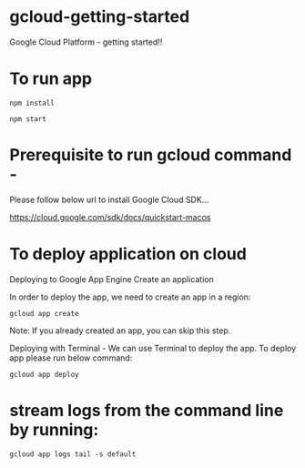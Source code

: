 # gcloud-getting-started
Google Cloud Platform - getting started!!


# To run app
`npm install`

`npm start`

# Prerequisite to run gcloud command -
  Please follow below url to install Google Cloud SDK...
  
  https://cloud.google.com/sdk/docs/quickstart-macos
  

# To deploy application on cloud
 Deploying to Google App Engine
 Create an application

 In order to deploy the app, we need to create an app in a region:

 `gcloud app create`
 
  Note: If you already created an app, you can skip this step.

 Deploying with Terminal - We can use Terminal to deploy the app. To deploy app please run below command:
 
 `gcloud app deploy`

# stream logs from the command line by running:
 `gcloud app logs tail -s default`
